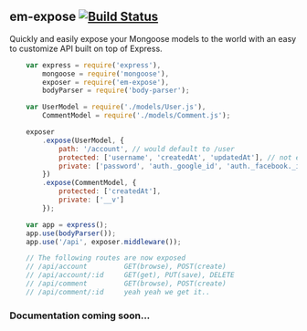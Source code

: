 em-expose [![Build Status](https://travis-ci.org/nickclaw/em-expose.svg?branch=master)](https:/travis-ci.org/nickclaw/em-expose)
-------------

Quickly and easily expose your Mongoose models to the world with an
easy to customize API built on top of Express.

```javascript
    var express = require('express'),
        mongoose = require('mongoose'),
        exposer = require('em-expose'),
        bodyParser = require('body-parser');

    var UserModel = require('./models/User.js'),
        CommentModel = require('./models/Comment.js');

    exposer
        .expose(UserModel, {
            path: '/account', // would default to /user
            protected: ['username', 'createdAt', 'updatedAt'], // not editable
            private: ['password', 'auth._google_id', 'auth._facebook._id', '__v'] // never visible
        })
        .expose(CommentModel, {
            protected: ['createdAt'],
            private: ['__v']
        });

    var app = express();
    app.use(bodyParser());
    app.use('/api', exposer.middleware());

    // The following routes are now exposed
    // /api/account         GET(browse), POST(create)
    // /api/account/:id     GET(get), PUT(save), DELETE
    // /api/comment         GET(browse), POST(create)
    // /api/comment/:id     yeah yeah we get it..
```

### Documentation coming soon...
